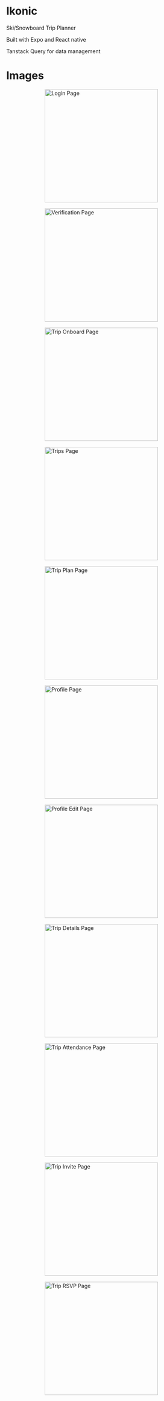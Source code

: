 # Ikonic

Ski/Snowboard Trip Planner

Built with Expo and React native

Tanstack Query for data management

# Images

<div style="display: flex; flex-wrap: wrap; justify-content: center; align-items: center; gap: 16px;">
  <img src="./assets/screenshots/mvp/LoginPageLofi.png" alt="Login Page" width="300" />
  <img src="./assets/screenshots/mvp/VerificationPageLofi.png" alt="Verification Page" width="300" />
  <img src="./assets/screenshots/mvp/TripOnboardPageLofi.png" alt="Trip Onboard Page" width="300" />
  <img src="./assets/screenshots/mvp/TripsPageLofi.png" alt="Trips Page" width="300" />
  <img src="./assets/screenshots/mvp/TripPlanPageLofi.png" alt="Trip Plan Page" width="300" />
  <img src="./assets/screenshots/mvp/ProfilePageLofi.png" alt="Profile Page" width="300" />
  <img src="./assets/screenshots/mvp/ProfileEditPageLofi.png" alt="Profile Edit Page" width="300" />
  <img src="./assets/screenshots/mvp/TripDetailsPageLofi.png" alt="Trip Details Page" width="300" />
  <img src="./assets/screenshots/mvp/TripAttendancePageLofi.png" alt="Trip Attendance Page" width="300" />
  <img src="./assets/screenshots/mvp/TripInvitePageLofi.png" alt="Trip Invite Page" width="300" />
  <img src="./assets/screenshots/mvp/TripRsvpPageLofi.png" alt="Trip RSVP Page" width="300" />

</div>
